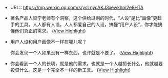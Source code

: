 - URL:: https://mp.weixin.qq.com/s/ysLnycAKJ3xewkhm2e8HTA
- 著名产品人梁宁老师有个洞察，这个供给过剩的时代，“人设”是比“画像”更趁手的工具。人人都有人设，人人都爱自己的人设，搞懂“用户人设”，你才能搞懂他们真正的需求。 ([View Highlight](https://read.readwise.io/read/01jdgm8kxe9b6x5a9rs0k45dbt))
- 用户人设和用户画像不一样在哪儿呢？
  
  你会发现一个人如果没有一样东西，也许就是不要了。 ([View Highlight](https://read.readwise.io/read/01jdgm9fpywxh9pfd8hvg0jphq))
- 你会看到一个人的长项，就是他的需求。也就是一个人越擅长什么，他就越要投资什么。这是一个完全不一样的新工具。 ([View Highlight](https://read.readwise.io/read/01jdgm9b9m7bdxrth6dq41dspy))
